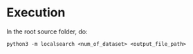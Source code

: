 # Execution
In the root source folder, do:
```
python3 -m localsearch <num_of_dataset> <output_file_path>
```